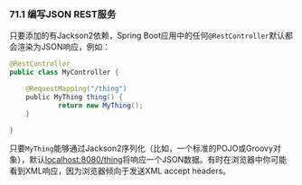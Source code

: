 ### 71.1 编写JSON REST服务

只要添加的有Jackson2依赖，Spring Boot应用中的任何`@RestController`默认都会渲染为JSON响应，例如：
```java
@RestController
public class MyController {

    @RequestMapping("/thing")
    public MyThing thing() {
            return new MyThing();
    }

}
```
只要`MyThing`能够通过Jackson2序列化（比如，一个标准的POJO或Groovy对象），默认[localhost:8080/thing](http://localhost:8080/thing)将响应一个JSON数据。有时在浏览器中你可能看到XML响应，因为浏览器倾向于发送XML accept headers。
